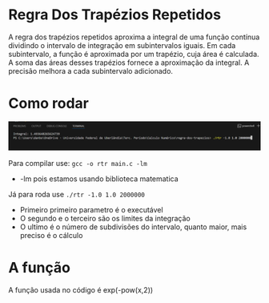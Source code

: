 # Regra Dos Trapézios Repetidos 

A regra dos trapézios repetidos aproxima a integral de uma função contínua dividindo o intervalo de integração em subintervalos iguais. Em cada subintervalo, a função é aproximada por um trapézio, 
cuja área é calculada. A soma das áreas desses trapézios fornece a aproximação da integral. 
A precisão melhora a cada subintervalo adicionado.

# Como rodar

![Print do terminal mostrando como executa o programa](screemshot.png)

Para compilar use: `gcc -o rtr main.c -lm `
  - -lm pois estamos usando biblioteca matematica

  Já para roda use `./rtr -1.0 1.0 2000000` 
  - Primeiro primeiro parametro é o executável
  - O segundo e o terceiro são os limites da integração 
  - O ultimo é o número de subdivisões do intervalo, quanto maior, mais preciso é o cálculo

  # A função
  A função usada no código é exp(-pow(x,2)) 
